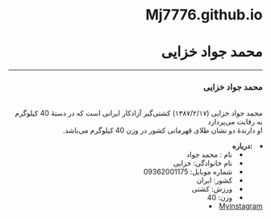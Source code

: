 # Mj7776.github.io
<!DOCTYPE html>
<html>
    <head>
        <title> محمد جواد خزایی</title>
        <link type="text/css" rel="stylesheet" href="01.css"/>
    </head>
    <body dir="rtl">
        <h1>محمد جواد خزایی</h1><hr>
        <h3 class="a">محمد جواد خزایی</h3>
        <div class="image"></div>
        <p class="p">
            <br>محمد جواد خزایی (۱۳۸۷/۲/۱۷) کشتی‌گیر آزادکار ایرانی است که در دستهٔ 40 کیلوگرم به رقابت می‌پردازد
            <br>او دارندهٔ دو نشان طلای قهرمانی کشور در وزن 40 کیلوگرم می‌باشد.
        </p>
        <div class="about">        
            <dt >
                <li><strong>:درباره</strong></li>
            </dt>
            <dd>
                <li>نام : محمد جواد </li>
                <li>نام خانوادگی:  خزایی</li>
                <li>شماره موبایل: 09362001175</li>
                <li>کشور: ایران</li>
                <li>ورزش: کشتی‌</li>
                <li> وزن: 40</li>
            </dd>
        </div>
        <li dir="ltr" id="ins"><a target="blank" href="https://www.instagram.com/javad.khazaiii/">Myinstagram</a></li>
    </body>
</html>
